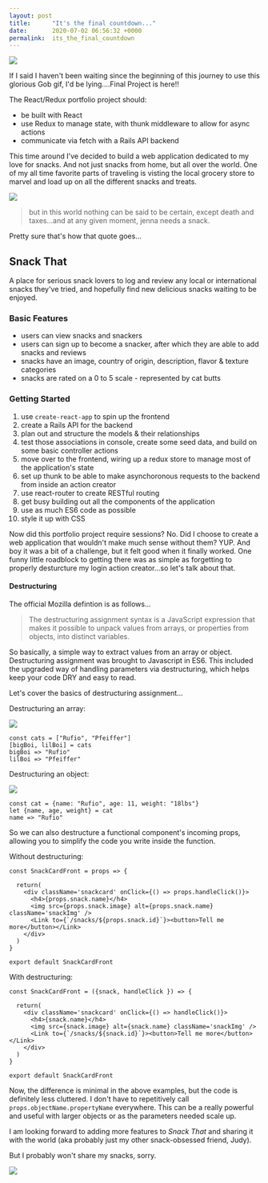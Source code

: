 ```yaml
---
layout: post
title:      "It's the final countdown..."
date:       2020-07-02 06:56:32 +0000
permalink:  its_the_final_countdown
---
```



![](https://i.imgur.com/EiubdSz.gif)


If I said I haven't been waiting since the beginning of this journey to use this glorious Gob gif, I'd be lying....Final Project is here!!

The React/Redux portfolio project should: 
* be built with React 
* use Redux to manage state, with thunk middleware to allow for async actions 
* communicate via fetch with a Rails API backend

This time around I've decided to build a web application dedicated to my love for snacks. And not just snacks from home, but all over the world. One of my all time favorite parts of traveling is visting the local grocery store to marvel and load up on all the different snacks and treats. 

![](https://i.imgur.com/y2xCl2H.gif)

> but in this world nothing can be said to be certain, except death and taxes...and at any given moment, jenna needs a snack.

Pretty sure that's how that quote goes...

## Snack That

A place for serious snack lovers to log and review any local or international snacks they've tried, and hopefully find new delicious snacks waiting to be enjoyed. 

### Basic Features
* users can view snacks and snackers 
* users can sign up to become a snacker, after which they are able to add snacks and reviews
* snacks have an image, country of origin, description, flavor & texture categories
* snacks are rated on a 0 to 5 scale - represented by cat butts 


### Getting Started
1. use `create-react-app` to spin up the frontend 
2. create a Rails API for the backend 
3. plan out and structure the models & their relationships
4. test those associations in console, create some seed data, and build on some basic controller actions
5. move over to the frontend, wiring up a redux store to manage most of the application's state
6. set up thunk to be able to make asynchoronous requests to the backend from inside an action creator
7. use react-router to create RESTful routing
8. get busy building out all the components of the application 
9. use as much ES6 code as possible 
10. style it up with CSS  

Now did this portfolio project require sessions? No. Did I choose to create a web application that wouldn't make much sense without them? YUP. And boy it was a bit of a challenge, but it felt good when it finally worked. One funny little roadblock to getting there was as simple as forgetting to properly desturcture my login action creator...so let's talk about that. 

#### Destructuring

The official Mozilla defintion is as follows...

> The destructuring assignment syntax is a JavaScript expression that makes it possible to unpack values from arrays, or properties from objects, into distinct variables.

So basically, a simple way to extract values from an array or object. Destructuring assignment was brought to Javascript in ES6. This included the upgraded way of handling parameters via destructuring, which helps keep your code DRY and easy to read.  

Let's cover the basics of destructuring assignment...

Destructuring an array:

![](https://i.imgur.com/HuYoZysl.png)

```
const cats = ["Rufio", "Pfeiffer"]
[bigBoi, lilBoi] = cats
bigBoi => "Rufio"
lilBoi => "Pfeiffer"
```

Destructuring an object: 

![](https://i.imgur.com/upfarCSl.png)

```
const cat = {name: "Rufio", age: 11, weight: "18lbs"}
let {name, age, weight} = cat 
name => "Rufio"
```


So we can also destructure a functional component's incoming props, allowing you to simplify the code you write inside the function. 

Without destructuring:

```
const SnackCardFront = props => {

  return(
    <div className='snackcard' onClick={() => props.handleClick()}>
      <h4>{props.snack.name}</h4>
      <img src={props.snack.image} alt={props.snack.name} className='snackImg' />
      <Link to={`/snacks/${props.snack.id}`}><button>Tell me more</button></Link>
    </div>
  )
}

export default SnackCardFront
```

With destructuring: 

```
const SnackCardFront = ({snack, handleClick }) => {

  return(
    <div className='snackcard' onClick={() => handleClick()}>
      <h4>{snack.name}</h4>
      <img src={snack.image} alt={snack.name} className='snackImg' />
      <Link to={`/snacks/${snack.id}`}><button>Tell me more</button></Link>
    </div>
  )
}

export default SnackCardFront
```

Now, the difference is minimal in the above examples, but the code is definitely less cluttered. I don't have to repetitively call `props.objectName.propertyName` everywhere. This can be a really powerful and useful with larger objects or as the parameters needed scale up. 

I am looking forward to adding more features to *Snack That* and sharing it with the world (aka probably just my other snack-obsessed friend, Judy).

But I probably won't share my snacks, sorry. 

![](https://i.imgur.com/AIAwMxd.gif)



